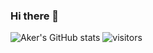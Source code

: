 ### Hi there 👋

<!--
**aker-pc/aker-pc** is a ✨ _special_ ✨ repository because its `README.md` (this file) appears on your GitHub profile.

Here are some ideas to get you started:

- 🔭 I’m currently working on ...
- 🌱 I’m currently learning ...
- 👯 I’m looking to collaborate on ...
- 🤔 I’m looking for help with ...
- 💬 Ask me about ...
- 📫 How to reach me: ...
- 😄 Pronouns: ...
- ⚡ Fun fact: ...
-->
![Aker's GitHub stats](https://github-readme-stats.vercel.app/api?username=aker-pc&show_icons=true&theme=tokyonight)
 ![visitors](https://visitor-badge.glitch.me/badge?page_id=page.id&left_color=green&right_color=red)
